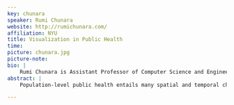 ```yaml
---
key: chunara 
speaker: Rumi Chunara
website: http://rumichunara.com/
affiliation: NYU
title: Visualization in Public Health
time:
picture: chunara.jpg
picture-note: 
bio: |
    Rumi Chunara is Assistant Professor of Computer Science and Engineering and Global Public Health at New York University. Her research focuses on building novel information sources and computational techniques to describe and predict population-level public health issues. Dr. Chunara received her Ph.D. in Electrical and Medical Engineering at the Harvard-MIT Division of Health Sciences and Technology, her S.M. in Electrical Engineering and Computer Science at MIT and her B.Sc. in Electrical Engineering at Caltech. She is a recipient of a Caltech Merit Scholarship, the MIT Presidential Fellowship, and was named an MIT Technology Review Innovator Under 35 in 2014. Her research has been funded by multiple sources including the National Science Foundation and National Institutes of Health.
abstract: |
    Population-level public health entails many spatial and temporal challenges. Questions often arise about which spatio-temporal factors, from a slew of environmental, medical and other variables, affect health outcomes. Additionally there are issues of privacy, noise and resolution which must all be considered. Further, when thinking about how to action on and improve health outcomes, this information must be communicated to diverse parties. In this talk I will describe the goals and audiences involved in public health, survey efforts of how visualization is used in public health, and articulate areas where there is room for improved work in visualization.

---
```

